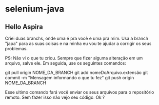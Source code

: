 # selenium-java

## Hello Aspira

Criei duas branchs, onde uma é pra você e uma pra mim. Usa a branch "japa" para as suas coisas e na minha eu vou te ajudar a corrigir os seus problemas.

PS: Não vi o que tu criou. Sempre que fizer alguma alteração em um arquivo, salve ele. Em seguida, use os seguintes comandos:

git pull origin NOME_DA_BRANCH
git add nomeDoArquivo.extensão
git commit -m "Mensagem informando o que tu fez"
git push origin NOME_DA_BRANCH

Esse ultimo comando fará você enviar os seus arquivos para o repositório remoto. Sem fazer isso não vejo seu código. Ok ?
